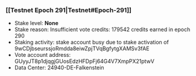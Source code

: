 ### [[Testnet Epoch 291|Testnet#Epoch-291]]
* Stake level: **None**
* Stake reason: Insufficient vote credits: 179542 credits earned in epoch 290
* Staking activity: stake account busy due to stake activation of 9wCDjbseurssjoRmdda8eiwZpjTVqBgfytgXAMSv3fAE
* Vote account address: GUyyJT8p1djqgjGUosEdzHFDpFj64G4V7XmpPX21ptwV
* Data Center: 24940-DE-Falkenstein